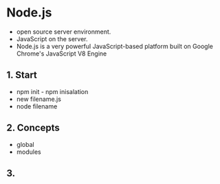 # Node.js

- open source server environment.
- JavaScript on the server.
- Node.js is a very powerful JavaScript-based platform built on Google Chrome's JavaScript V8 Engine

## 1. Start

- npm init - npm inisalation
- new filename.js
- node filename

## 2. Concepts

- global
- modules

## 3.
